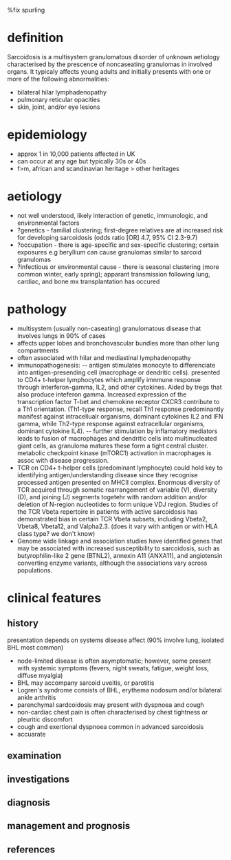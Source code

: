 %fix spurling

# definition

Sarcoidosis is a multisystem granulomatous disorder of unknown aetiology characterised by the prescence of noncaseating granulomas in involved organs. It typicaly affects young adults and initially presents with one or more of the following abnormalities:

- bilateral hilar lymphadenopathy
- pulmonary reticular opacities
- skin, joint, and/or eye lesions

# epidemiology

- approx 1 in 10,000 patients affected in UK
- can occur at any age but typically 30s or 40s
- f>m, african and scandinavian heritage > other heritages

# aetiology

- not well understood, likely interaction of genetic, immunologic, and environmental factors
- ?genetics - familial clustering; first-degree relatives are at increased risk for developing sarcoidosis (odds ratio [OR] 4.7, 95% CI 2.3-9.7)
- ?occupation - there is age-specific and sex-specific clustering; certain exposures e.g beryllium can cause granulomas similar to sarcoid granulomas
- ?infectious or environmental cause - there is seasonal clustering (more common winter, early spring); apparant transmission following lung, cardiac, and bone mx transplantation has occured

# pathology

- multisystem (usually non-caseating) granulomatous disease that involves lungs in 90% of cases
- affects upper lobes and bronchovascular bundles more than other lung compartments
- often associated with hilar and mediastinal lymphadenopathy
- immunopathogenesis: 
-- antigen stimulates monocyte to differenciate into antigen-presending cell (macrophage or dendritic cells). presented to CD4+ t-helper lymphocytes which amplify imnmune response through interferon-gamma, IL2, and other cytokines. Aided by tregs that also produce inteferon gamma.  Increased expression of the transcription factor T-bet and chemokine receptor CXCR3 contribute to a Th1 orientation. (Th1-type response, recall Th1 response predominantly manifest against intracellualr organisms, dominant cytokines IL2 and IFN gamma, while Th2-type response against extracellular organisms, dominant cytokine IL4).
-- further stimulation by inflamatory mediators leads to fusion of macrophages and dendritic cells into multinucleated giant cells, as granuloma matures these form a tight central cluster. metabolic checkpoint kinase (mTORC1) activation in macrophages is assoc with disease progression.
- TCR on CD4+ t-helper cells (predominant lymphocyte) could hold key to identifying antigen/understanding disease since they recognise processed antigen presented on MHCII complex. Enormous diversity of TCR acquired through somatic rearrangement of variable (V), diversity (D), and joining (J) segments togetehr with random addition and/or deletion of N-region nucleotides to form unique VDJ region. Studies of the TCR Vbeta repertoire in patients with active sarcoidosis has demonstrated bias in certain TCR Vbeta subsets, including Vbeta2, Vbeta8, Vbeta12, and Valpha2.3. (does it vary with antigen or with HLA class type? we don't know)
- Genome wide linkage and association studies have identified genes that may be associated with increased susceptibility to sarcoidosis, such as butyrophilin-like 2 gene (BTNL2), annexin A11 (ANXA11), and angiotensin converting enzyme variants, although the associations vary across populations.

# clinical features

## history

presentation depends on systems disease affect (90% involve lung, isolated BHL most common)
- node-limited disease is often asymptomatic; however, some present with systemic symptoms (fevers, night sweats, fatigue, weight loss, diffuse myalgia)
- BHL may accompany sarcoid uveitis, or parotitis
- Logren's syndrome consists of BHL, erythema nodosum and/or bilateral ankle arthritis
- parenchymal sardcoidosis may present with dyspnoea and cough
- non-cardiac chest pain is often characterised by chest tightness or pleuritic discomfort
- cough and exertional dyspnoea common in advanced sarcoidosis
- accuarate 

## examination

## investigations

## diagnosis

## management and prognosis

## references 




